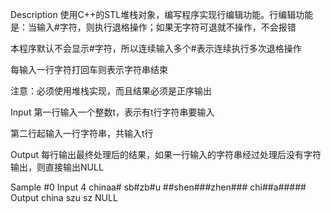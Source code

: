 Description
使用C++的STL堆栈对象，编写程序实现行编辑功能。行编辑功能是：当输入#字符，则执行退格操作；如果无字符可退就不操作，不会报错

本程序默认不会显示#字符，所以连续输入多个#表示连续执行多次退格操作

每输入一行字符打回车则表示字符串结束

注意：必须使用堆栈实现，而且结果必须是正序输出

Input
第一行输入一个整数t，表示有t行字符串要输入

第二行起输入一行字符串，共输入t行

Output
每行输出最终处理后的结果，如果一行输入的字符串经过处理后没有字符输出，则直接输出NULL

Sample
#0
Input
4
chinaa#
sb#zb#u
##shen###zhen###
chi##a#####
Output
china
szu
sz
NULL